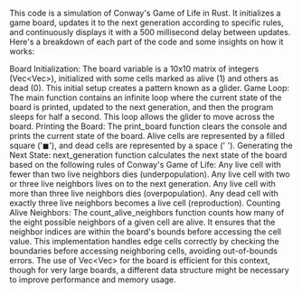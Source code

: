 
This code is a simulation of Conway's Game of Life in Rust. It initializes a game board, updates it to the next generation according to specific rules, and continuously displays it with a 500 millisecond delay between updates. Here's a breakdown of each part of the code and some insights on how it works:

Board Initialization: The board variable is a 10x10 matrix of integers (Vec<Vec<u8>>), initialized with some cells marked as alive (1) and others as dead (0). This initial setup creates a pattern known as a glider.
Game Loop: The main function contains an infinite loop where the current state of the board is printed, updated to the next generation, and then the program sleeps for half a second. This loop allows the glider to move across the board.
Printing the Board: The print_board function clears the console and prints the current state of the board. Alive cells are represented by a filled square ('◼'), and dead cells are represented by a space (' ').
Generating the Next State: next_generation function calculates the next state of the board based on the following rules of Conway's Game of Life:
Any live cell with fewer than two live neighbors dies (underpopulation).
Any live cell with two or three live neighbors lives on to the next generation.
Any live cell with more than three live neighbors dies (overpopulation).
Any dead cell with exactly three live neighbors becomes a live cell (reproduction).
Counting Alive Neighbors: The count_alive_neighbors function counts how many of the eight possible neighbors of a given cell are alive. It ensures that the neighbor indices are within the board's bounds before accessing the cell value.
This implementation handles edge cells correctly by checking the boundaries before accessing neighboring cells, avoiding out-of-bounds errors. The use of Vec<Vec<u8>> for the board is efficient for this context, though for very large boards, a different data structure might be necessary to improve performance and memory usage.

